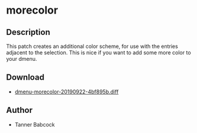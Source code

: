 morecolor
=========

Description
-----------
This patch creates an additional color scheme, for use with the entries adjacent to the selection. This is nice if you want to add some more color to your dmenu.

Download
--------
* [dmenu-morecolor-20190922-4bf895b.diff](dmenu-morecolor-20190922-4bf895b.diff)

Author
------
* Tanner Babcock <babkock at gmail dot com>



